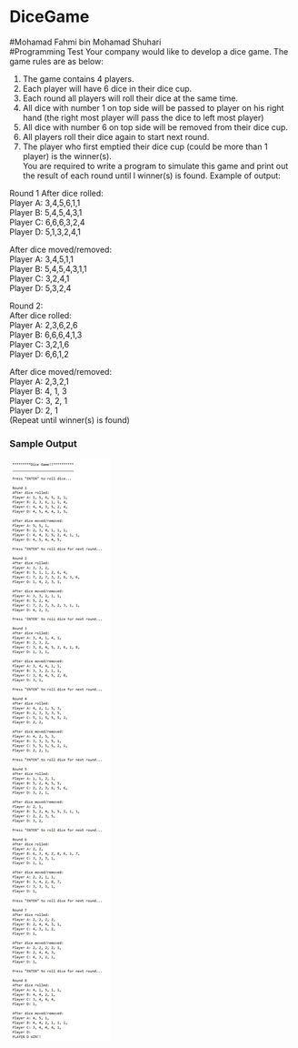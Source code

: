 # DiceGame
#Mohamad Fahmi bin Mohamad Shuhari <br>
#Programming Test 
Your company would like to develop a dice game. The game rules are as below: 
1.	The game contains 4 players.
2.	Each player will have 6 dice in their dice cup.
3.	Each round all players will roll their dice at the same time.
4.	All dice with number 1 on top side will be passed to player on his right hand (the right most player will pass the dice to left most player)
5.	All dice with number 6 on top side will be removed from their dice cup.
6.	All players roll their dice again to start next round.
7.	The player who first emptied their dice cup (could be more than 1 player) is  the winner(s).  
You are required to write a program to simulate this game and print out the result of each round until l winner(s) is found. 
Example of output: 

Round 1 
After dice rolled:<br>
Player A: 3,4,5,6,1,1 <br>
Player B: 5,4,5,4,3,1 <br>
Player C: 6,6,6,3,2,4 <br>
Player D: 5,1,3,2,4,1 <br>

After dice moved/removed: <br>
Player A: 3,4,5,1,1 <br>
Player B: 5,4,5,4,3,1,1 <br>
Player C: 3,2,4,1 <br>
Player D: 5,3,2,4 <br>

Round 2: <br>
After dice rolled: <br>
Player A: 2,3,6,2,6 <br>
Player B: 6,6,6,4,1,3 <br>
Player C: 3,2,1,6 <br>
Player D: 6,6,1,2 <br>

After dice moved/removed: <br>
Player A: 2,3,2,1 <br>
Player B: 4, 1, 3 <br>
Player C: 3, 2, 1 <br>
Player D: 2, 1 <br />
(Repeat until winner(s) is found) 

<h3>Sample Output</h3>
<kbd>
<img src="https://github.com/fahmyamy/DiceGame/blob/master/output.png" />
</kbd>
